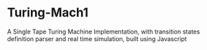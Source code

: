 # Turing-Mach1
A Single Tape Turing Machine Implementation, with transition states definition parser and real time simulation, built using Javascript
